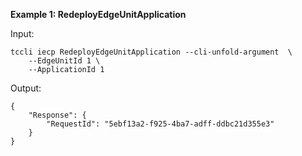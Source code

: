 **Example 1: RedeployEdgeUnitApplication**



Input: 

```
tccli iecp RedeployEdgeUnitApplication --cli-unfold-argument  \
    --EdgeUnitId 1 \
    --ApplicationId 1
```

Output: 
```
{
    "Response": {
        "RequestId": "5ebf13a2-f925-4ba7-adff-ddbc21d355e3"
    }
}
```

